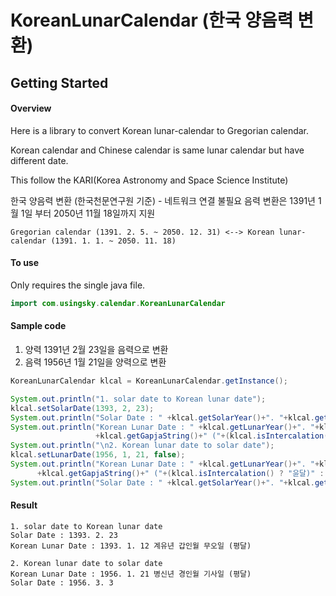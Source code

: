 # KoreanLunarCalendar (한국 양음력 변환)
## Getting Started

#### Overview
Here is a library to convert Korean lunar-calendar to Gregorian calendar.

Korean calendar and Chinese calendar is same lunar calendar but have different date.

This follow the KARI(Korea Astronomy and Space Science Institute)

한국 양음력 변환 (한국천문연구원 기준) - 네트워크 연결 불필요
음력 변환은 1391년 1월 1일 부터 2050년 11월 18일까지 지원

````
Gregorian calendar (1391. 2. 5. ~ 2050. 12. 31) <--> Korean lunar-calendar (1391. 1. 1. ~ 2050. 11. 18)
````

#### To use
Only requires the single java file.

```java
import com.usingsky.calendar.KoreanLunarCalendar
```

#### Sample code
1. 양력 1391년 2월 23일을 음력으로 변환
2. 음력 1956년 1월 21일을 양력으로 변환
```java
KoreanLunarCalendar klcal = KoreanLunarCalendar.getInstance();

System.out.println("1. solar date to Korean lunar date");
klcal.setSolarDate(1393, 2, 23);
System.out.println("Solar Date : " +klcal.getSolarYear()+". "+klcal.getSolarMonth()+". "+klcal.getSolarDay());
System.out.println("Korean Lunar Date : " +klcal.getLunarYear()+". "+klcal.getLunarMonth()+". "+klcal.getLunarDay()+" "
                   +klcal.getGapjaString()+" ("+(klcal.isIntercalation() ? "윤달)" : "평달)"));
System.out.println("\n2. Korean lunar date to solar date");
klcal.setLunarDate(1956, 1, 21, false);
System.out.println("Korean Lunar Date : " +klcal.getLunarYear()+". "+klcal.getLunarMonth()+". "+klcal.getLunarDay()+" "
      +klcal.getGapjaString()+" ("+(klcal.isIntercalation() ? "윤달)" : "평달)"));
System.out.println("Solar Date : " +klcal.getSolarYear()+". "+klcal.getSolarMonth()+". "+klcal.getSolarDay());

```

#### Result
```
1. solar date to Korean lunar date
Solar Date : 1393. 2. 23
Korean Lunar Date : 1393. 1. 12 계유년 갑인월 무오일 (평달)

2. Korean lunar date to solar date
Korean Lunar Date : 1956. 1. 21 병신년 경인월 기사일 (평달)
Solar Date : 1956. 3. 3

```
